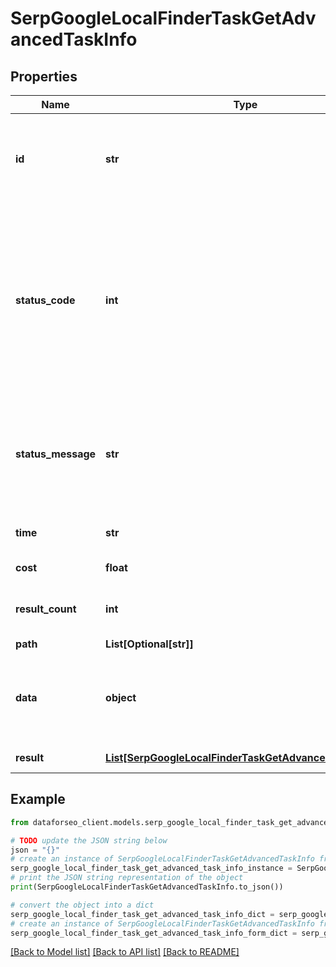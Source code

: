 # SerpGoogleLocalFinderTaskGetAdvancedTaskInfo


## Properties

Name | Type | Description | Notes
------------ | ------------- | ------------- | -------------
**id** | **str** | task identifier unique task identifier in our system in the UUID format | [optional] 
**status_code** | **int** | status code of the task generated by DataForSEO, can be within the following range: 10000-60000 you can find the full list of the response codes here | [optional] 
**status_message** | **str** | informational message of the task you can find the full list of general informational messages here | [optional] 
**time** | **str** | execution time, seconds | [optional] 
**cost** | **float** | total tasks cost, USD | [optional] 
**result_count** | **int** | number of elements in the result array | [optional] 
**path** | **List[Optional[str]]** | URL path | [optional] 
**data** | **object** | contains the same parameters that you specified in the POST request | [optional] 
**result** | [**List[SerpGoogleLocalFinderTaskGetAdvancedResultInfo]**](SerpGoogleLocalFinderTaskGetAdvancedResultInfo.md) | array of results | [optional] 

## Example

```python
from dataforseo_client.models.serp_google_local_finder_task_get_advanced_task_info import SerpGoogleLocalFinderTaskGetAdvancedTaskInfo

# TODO update the JSON string below
json = "{}"
# create an instance of SerpGoogleLocalFinderTaskGetAdvancedTaskInfo from a JSON string
serp_google_local_finder_task_get_advanced_task_info_instance = SerpGoogleLocalFinderTaskGetAdvancedTaskInfo.from_json(json)
# print the JSON string representation of the object
print(SerpGoogleLocalFinderTaskGetAdvancedTaskInfo.to_json())

# convert the object into a dict
serp_google_local_finder_task_get_advanced_task_info_dict = serp_google_local_finder_task_get_advanced_task_info_instance.to_dict()
# create an instance of SerpGoogleLocalFinderTaskGetAdvancedTaskInfo from a dict
serp_google_local_finder_task_get_advanced_task_info_form_dict = serp_google_local_finder_task_get_advanced_task_info.from_dict(serp_google_local_finder_task_get_advanced_task_info_dict)
```
[[Back to Model list]](../README.md#documentation-for-models) [[Back to API list]](../README.md#documentation-for-api-endpoints) [[Back to README]](../README.md)


